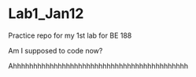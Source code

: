 # Lab1_Jan12
Practice repo for my 1st lab for BE 188

Am I supposed to code now? 

Ahhhhhhhhhhhhhhhhhhhhhhhhhhhhhhhhhhhhhhhhhhh

